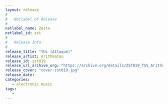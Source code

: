 ```yaml
---
layout: release
#
#   Netlabel of Release
#
netlabel_name: Zeste
netlabel_id: zst
#
#   Release Info
#
release_title: "YUL (Attaque)"
release_artist: Arithmatou
release_id: zst019
release_url_archive_org: "https://archive.org/details/ZST019_TSS_Arithmatou_-_YUL_ATTAQUE"
release_cover: "cover-zst019.jpg"
release_date: 
categories:
   - electronic music
tags:
   - 
---
```

